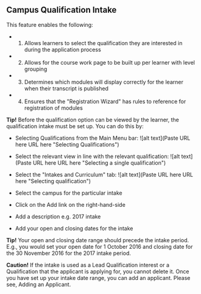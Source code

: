 ## **Campus Qualification Intake**

This feature enables the following:

- 1. Allows learners to select the qualification they are interested in during the application process
- 2. Allows for the course work page to be built up per learner with level grouping
- 3. Determines which modules will display correctly for the learner when their transcript is published
- 4. Ensures that the "Registration Wizard" has rules to reference for registration of modules  

**Tip!** Before the qualification option can be viewed by the learner, the qualification intake must be set up. You can do this by:

-	Selecting Qualifications from the Main Menu bar:
![alt text](Paste URL here URL here "Selecting Qualifications")

-	Select the relevant view in line with the relevant qualification:
![alt text](Paste URL here URL here "Selecting a single qualification")

-	Select the "Intakes and Curriculum" tab:
![alt text](Paste URL here URL here "Selecting qualification")

-	Select the campus for the particular intake
-	Click on the Add link on the right-hand-side
-	Add a description e.g. 2017 intake
-	Add your open and closing dates for the intake

**Tip!** Your open and closing date range should precede the intake period. E.g., you would set your open date for 1 October 2016 and closing date for the 30 November 2016 for the 2017 intake period. 

**Caution!** If the intake is used as a Lead Qualification interest or a Qualification that the applicant is applying for, you cannot delete it. 
Once you have set up your intake date range, you can add an applicant. Please see, Adding an Applicant. 

